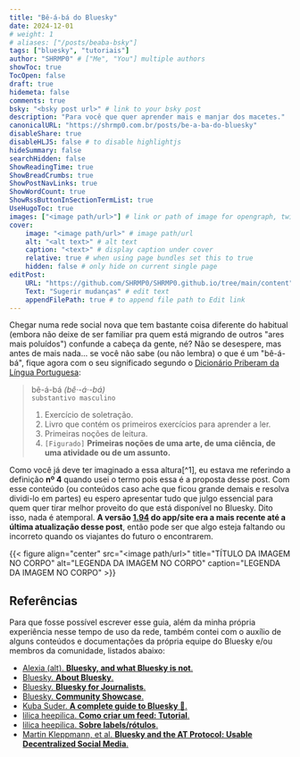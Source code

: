 ```yaml
---
title: "Bê-á-bá do Bluesky"
date: 2024-12-01
# weight: 1
# aliases: ["/posts/beaba-bsky"]
tags: ["bluesky", "tutoriais"]
author: "SHRMP0" # ["Me", "You"] multiple authors
showToc: true
TocOpen: false
draft: true
hidemeta: false
comments: true
bsky: "<bsky post url>" # link to your bsky post
description: "Para você que quer aprender mais e manjar dos macetes."
canonicalURL: "https://shrmp0.com.br/posts/be-a-ba-do-bluesky"
disableShare: true
disableHLJS: false # to disable highlightjs
hideSummary: false
searchHidden: false
ShowReadingTime: true
ShowBreadCrumbs: true
ShowPostNavLinks: true
ShowWordCount: true
ShowRssButtonInSectionTermList: true
UseHugoToc: true
images: ["<image path/url>"] # link or path of image for opengraph, twitter-cards
cover:
    image: "<image path/url>" # image path/url
    alt: "<alt text>" # alt text
    caption: "<text>" # display caption under cover
    relative: true # when using page bundles set this to true
    hidden: false # only hide on current single page
editPost:
    URL: "https://github.com/SHRMP0/SHRMP0.github.io/tree/main/content"
    Text: "Sugerir mudanças" # edit text
    appendFilePath: true # to append file path to Edit link
---
```


Chegar numa rede social nova que tem bastante coisa diferente do habitual (embora não deixe de ser familiar pra quem está migrando de outros "ares mais poluídos") confunde a cabeça da gente, né? Não se desespere, mas antes de mais nada... se você não sabe (ou não lembra) o que é um "bê-á-bá", fique agora com o seu significado segundo o [Dicionário Priberam da Língua Portuguesa](https://dicionario.priberam.org/b%C3%AA-%C3%A1-b%C3%A1):

> bê-á-bá *(bê·-á·-bá)*  
> `substantivo masculino`  
> 1. Exercício de soletração.
> 2. Livro que contém os primeiros exercícios para aprender a ler.
> 3. Primeiras noções de leitura.
> 4. `[Figurado]` **Primeiras noções de uma arte, de uma ciência, de uma atividade ou de um assunto.**

Como você já deve ter imaginado a essa altura[^1], eu estava me referindo a definição **nº 4** quando usei o termo pois essa é a proposta desse post. Com esse conteúdo (ou conteúdos caso ache que ficou grande demais e resolva dividi-lo em partes) eu espero apresentar tudo que julgo essencial para quem quer tirar melhor proveito do que está disponível no Bluesky. Dito isso, nada é atemporal. **A versão [1.94](https://bsky.app/profile/bsky.app/post/3lbdmuh7axs2u) do app/site era a mais recente até a última atualização desse post**, então pode ser que algo esteja faltando ou incorreto quando os viajantes do futuro o encontrarem.

{{< figure align="center" src="<image path/url>" title="TÍTULO DA IMAGEM NO CORPO" alt="LEGENDA DA IMAGEM NO CORPO" caption="LEGENDA DA IMAGEM NO CORPO" >}}

## Referências

Para que fosse possível escrever esse guia, além da minha própria experiência nesse tempo de uso da rede, também contei com o auxílio de alguns conteúdos e documentações da própria equipe do Bluesky e/ou membros da comunidade, listados abaixo:

* [Alexia (alt). **Bluesky, and what Bluesky is not**.](https://whtwnd.com/alexia.bsky.cyrneko.eu/entries/Bluesky%2C%20and%20what%20Bluesky%20is%20not.)
* [Bluesky. **About Bluesky**.](https://bsky.social/about/faq)
* [Bluesky. **Bluesky for Journalists**.](https://bsky.social/about/blog/press-faq)
* [Bluesky. **Community Showcase**.](https://docs.bsky.app/showcase)
* [Kuba Suder. **A complete guide to Bluesky 🦋**.](https://mackuba.eu/2024/02/21/bluesky-guide/)
* [lilica heepilica. **Como criar um feed: Tutorial**.](https://whtwnd.com/onlyifyousayes.bsky.social/entries/Como%20criar%20um%20feed%3A%20Tutorial)
* [lilica heepilica. **Sobre labels/rótulos**.](https://whtwnd.com/onlyifyousayes.bsky.social/entries/Sobre%20labels%2Fr%C3%B3tulos)
* [Martin Kleppmann, et al. **Bluesky and the AT Protocol: Usable Decentralized Social Media**.](https://arxiv.org/abs/2402.03239)
